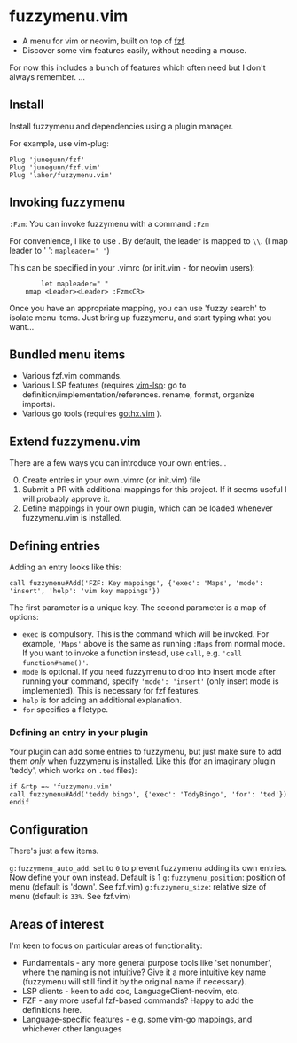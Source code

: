 # fuzzymenu.vim

 * A menu for vim or neovim, built on top of [fzf](https://github.com/junegunn/fzf). 
 * Discover some vim features easily, without needing a mouse.

For now this includes a bunch of features which often need but I don't always remember. ...

## Install

Install fuzzymenu and dependencies using a plugin manager.

For example, use vim-plug:

```vim
Plug 'junegunn/fzf'
Plug 'junegunn/fzf.vim'
Plug 'laher/fuzzymenu.vim'
```

## Invoking fuzzymenu

`:Fzm`: You can invoke fuzzymenu with a command `:Fzm`

For convenience, I like to use <Leader><Leader>. By default, the leader is mapped to `\\`. (I map leader to ' ': `mapleader=' '`)

This can be specified in your .vimrc (or init.vim - for neovim users):

```vim
        let mapleader=" "
	nmap <Leader><Leader> :Fzm<CR>
```

Once you have an appropriate mapping, you can use 'fuzzy search' to isolate menu items. Just bring up fuzzymenu, and start typing what you want...

## Bundled menu items

 * Various fzf.vim commands.
 * Various LSP features (requires [vim-lsp](https://github.com/prabirshrestha/vim-lsp): go to definition/implementation/references. rename, format, organize imports).
 * Various go tools (requires [gothx.vim](https://github.com/laher/gothx.vim) ).


## Extend fuzzymenu.vim

There are a few ways you can introduce your own entries...

0. Create entries in your own .vimrc (or init.vim) file
1. Submit a PR with additional mappings for this project. If it seems useful I will probably approve it.
2. Define mappings in your own plugin, which can be loaded whenever fuzzymenu.vim is installed.

## Defining entries

Adding an entry looks like this:

```vim
call fuzzymenu#Add('FZF: Key mappings', {'exec': 'Maps', 'mode': 'insert', 'help': 'vim key mappings'})
```

The first parameter is a unique key. The second parameter is a map of options:

- `exec` is compulsory. This is the command which will be invoked. For example, `'Maps'` above is the same as running `:Maps` from normal mode. If you want to invoke a function instead, use `call`, e.g. `'call function#name()'`.
- `mode` is optional. If you need fuzzymenu to drop into insert mode after running your command, specify `'mode': 'insert'` (only insert mode is implemented). This is necessary for fzf features.
- `help` is for adding an additional explanation.
- `for` specifies a filetype. 

### Defining an entry in your plugin

Your plugin can add some entries to fuzzymenu, but just make sure to add them _only_ when fuzzymenu is installed. Like this (for an imaginary plugin 'teddy', which works on `.ted` files):

```vim
if &rtp =~ 'fuzzymenu.vim'
call fuzzymenu#Add('teddy bingo', {'exec': 'TddyBingo', 'for': 'ted'})
endif
```

## Configuration

There's just a few items.

`g:fuzzymenu_auto_add`: set to `0` to prevent fuzzymenu adding its own entries. Now define your own instead. Default is 1
`g:fuzzymenu_position`: position of menu (default is 'down'. See fzf.vim) 
`g:fuzzymenu_size`: relative size of menu (default is `33%`. See fzf.vim) 


## Areas of interest

I'm keen to focus on particular areas of functionality:

 * Fundamentals - any more general purpose tools like 'set nonumber', where the naming is not intuitive? Give it a more intuitive key name (fuzzymenu will still find it by the original name if necessary).
 * LSP clients - keen to add coc, LanguageClient-neovim, etc.
 * FZF - any more useful fzf-based commands? Happy to add the definitions here.
 * Language-specific features - e.g. some vim-go mappings, and whichever other languages
